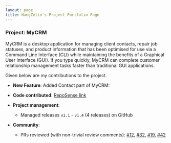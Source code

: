 ```yaml
---
layout: page
title: HangZelin's Project Portfolio Page
---
```


### Project: MyCRM

MyCRM is a desktop application for managing client contacts, repair job statuses, and product information that has been optimised for use via a Command Line Interface (CLI) while maintaining the benefits of a Graphical User Interface (GUI). If you type quickly, MyCRM can complete customer relationship management tasks faster than traditional GUI applications.

Given below are my contributions to the project.

* **New Feature**: Added Contact part of MyCRM:

* **Code contributed**: [RepoSense link]()


* **Project management**:
    * Managed releases `v1.1` - `v1.4` (4 releases) on GitHub

* **Community**:
    * PRs reviewed (with non-trivial review comments): [\#12](), [\#32](), [\#19](), [\#42]()
